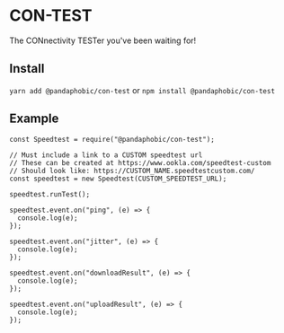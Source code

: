 # CON-TEST

The CONnectivity TESTer you've been waiting for!

## Install

`yarn add @pandaphobic/con-test`
or
`npm install @pandaphobic/con-test`

## Example

```
const Speedtest = require("@pandaphobic/con-test");

// Must include a link to a CUSTOM speedtest url
// These can be created at https://www.ookla.com/speedtest-custom
// Should look like: https://CUSTOM_NAME.speedtestcustom.com/
const speedtest = new Speedtest(CUSTOM_SPEEDTEST_URL);

speedtest.runTest();

speedtest.event.on("ping", (e) => {
  console.log(e);
});

speedtest.event.on("jitter", (e) => {
  console.log(e);
});

speedtest.event.on("downloadResult", (e) => {
  console.log(e);
});

speedtest.event.on("uploadResult", (e) => {
  console.log(e);
});

```

